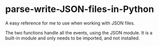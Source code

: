 # parse-write-JSON-files-in-Python
A easy reference for me to use when working with JSON files.


The two functions handle all the events, using the JSON module. It is a built-in module and only needs to be imported, and not installed.
